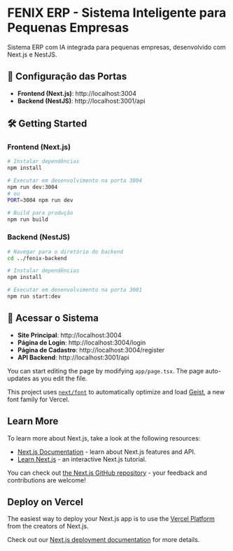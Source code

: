 # FENIX ERP - Sistema Inteligente para Pequenas Empresas

Sistema ERP com IA integrada para pequenas empresas, desenvolvido com Next.js e NestJS.

## 🚀 Configuração das Portas

- **Frontend (Next.js)**: http://localhost:3004
- **Backend (NestJS)**: http://localhost:3001/api

## 🛠️ Getting Started

### Frontend (Next.js)

```bash
# Instalar dependências
npm install

# Executar em desenvolvimento na porta 3004
npm run dev:3004
# ou
PORT=3004 npm run dev

# Build para produção
npm run build
```

### Backend (NestJS)

```bash
# Navegar para o diretório do backend
cd ../fenix-backend

# Instalar dependências
npm install

# Executar em desenvolvimento na porta 3001
npm run start:dev
```

## 📱 Acessar o Sistema

- **Site Principal**: http://localhost:3004
- **Página de Login**: http://localhost:3004/login
- **Página de Cadastro**: http://localhost:3004/register
- **API Backend**: http://localhost:3001/api

You can start editing the page by modifying `app/page.tsx`. The page auto-updates as you edit the file.

This project uses [`next/font`](https://nextjs.org/docs/app/building-your-application/optimizing/fonts) to automatically optimize and load [Geist](https://vercel.com/font), a new font family for Vercel.

## Learn More

To learn more about Next.js, take a look at the following resources:

- [Next.js Documentation](https://nextjs.org/docs) - learn about Next.js features and API.
- [Learn Next.js](https://nextjs.org/learn) - an interactive Next.js tutorial.

You can check out [the Next.js GitHub repository](https://github.com/vercel/next.js) - your feedback and contributions are welcome!

## Deploy on Vercel

The easiest way to deploy your Next.js app is to use the [Vercel Platform](https://vercel.com/new?utm_medium=default-template&filter=next.js&utm_source=create-next-app&utm_campaign=create-next-app-readme) from the creators of Next.js.

Check out our [Next.js deployment documentation](https://nextjs.org/docs/app/building-your-application/deploying) for more details.
